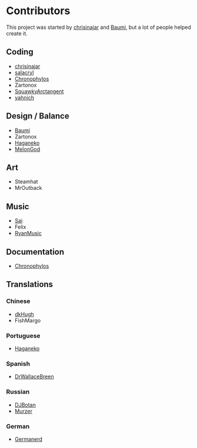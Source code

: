 # Contributors
This project was started by [chrisinajar][chrisinajar] and [Baumi][baumi-yt], but a lot of people helped create it.

## Coding
 * [chrisinajar][chrisinajar]
 * [salacryl][salacryl]
 * [Chronophylos][Chronophylos]
 * Zartonox
 * [SquawkyArctangent][SquawkyArctangent]
 * [yahnich][yahnich]

## Design / Balance
 * [Baumi][baumi]
 * Zartonox
 * [Haganeko][Haganeko]
 * [MelonGod][MelonGod]

## Art
 * Steamhat
 * MrOutback
 
## Music
 * [Sai][Sai]
 * Felix
 * [RyanMusic][RyanMusic]
 
## Documentation
 * [Chronophylos][Chronophylos]

## Translations

### Chinese
 * [dkHugh][dkHugh]
 * FishMargo

### Portuguese
 * [Haganeko][Haganeko]

### Spanish
 * [DrWallaceBreen][DrWallaceBreen]

### Russian
 * [DJBotan][DJBotan]
 * [Murzer][Murzer]

### German
 * [Germanerd][Germanerd]


[chrisinajar]: https://github.com/chrisinajar "chrisinajar's Github"
[baumi]: https://github.com/l34Um1 "Baumi's Github"
[baumi-yt]: https://youtube.com/baumi "Baumi's YouTube"
[salacryl]: https://github.com/salacryl "salacryl's Github"
[Zartonox]: https://github.com/AngelArenaAllstars "I have no Links"
[SquawkyArctangent]: https://github.com/SquawkyArctangent "SquawkyArctangent's Github"
[yahnich]: https://github.com/yahnich "yahnich's Github"
[Haganeko]: https://github.com/Haganeko "Haganeko's Github"
[MelonGod]: https://github.com/MelonGod "MelonGod's Github"
[Steamhat]: https://github.com/AngelArenaAllstars "I have no Links"
[MrOutback]: https://github.com/AngelArenaAllstars "I have no Links"
[Sai]: https://github.com/Sai "Sai's Github"
[Felix]: https://github.com/AngelArenaAllstars "I have no Links"
[RyanMusic]: https://github.com/RyanMusic "RyanMusic's Github"
[Chronophylos]: https://github.com/Chronophylos "Chronophylos' Github"
[dkHugh]: https://github.com/dkHugh "dkHugh's Github"
[FishMargo]: https://github.com/AngelArenaAllstars "I have no Links"
[DrWallaceBreen]: https://github.com/DrWallaceBreen "DrWallaceBreen's Github"
[DJBotan]: https://github.com/DJBotan "DJBotan's Github"
[Murzer]: https://github.com/Murzer "Murzer's Github"
[Germanerd]: https://github.com/Germanerd "Germanerd's Github"
[Chronophylos]: https://github.com/Chronophylos "Chronophylos's Github"
